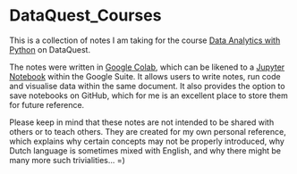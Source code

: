 # DataQuest_Courses

This is a collection of notes I am taking for the course [Data Analytics with Python](https://www.dataquest.io/path/data-analyst/) on DataQuest. 

The notes were written in [Google Colab](https://colab.research.google.com/notebooks/intro.ipynb), which can be likened to a [Jupyter Notebook](https://jupyter.org/) within the Google Suite. It allows users to write notes, run code and visualise data within the same document. It also provides the option to save notebooks on GitHub, which for me is an excellent place to store them for future reference.

Please keep in mind that these notes are not intended to be shared with others or to teach others. They are created for my own personal reference, which explains why certain concepts may not be properly introduced, why Dutch language is sometimes mixed with English, and why there might be many more such trivialities... =)
